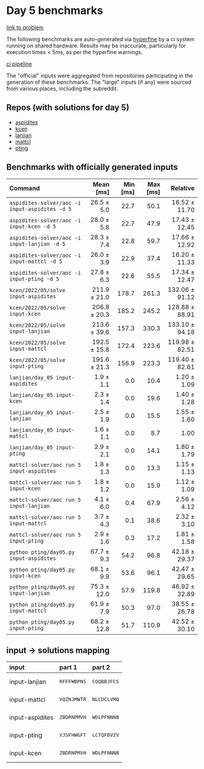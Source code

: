 # Day 5 benchmarks

[link to problem](http://adventofcode.com/2022/day/5)

The following benchmarks are auto-generated via [hyperfine](https://github.com/sharkdp/hyperfine) by a ci system running on shared hardware. Results may be inaccurate, particularly for execution times < 5ms, as per the hyperfine warnings.

[ci pipeline](http://ci.papercode.net:8080/teams/aoc2022/pipelines/aoc-compare-2022)

The "official" inputs were aggregated from repositories participating in the generation of these benchmarks. The "large" inputs (if any) were sourced from various places, including the subreddit.

## Repos (with solutions for day 5)


- [aspidites](https://github.com/aspidites/aoc2022)
- [kcen](https://github.com/kcen/AdventOfCode)
- [lanjian](https://github.com/LanJian/aoc-2022)
- [mattcl](https://github.com/mattcl/aoc2022)
- [pting](https://github.com/pting/aoc2022)

## Benchmarks with officially generated inputs
| Command | Mean [ms] | Min [ms] | Max [ms] | Relative |
|:---|---:|---:|---:|---:|
| `aspidites-solver/aoc -i input-aspidites -d 5` | 26.5 ± 5.0 | 22.7 | 50.1 | 16.52 ± 11.70 |
| `aspidites-solver/aoc -i input-kcen -d 5` | 28.0 ± 5.8 | 22.7 | 47.9 | 17.43 ± 12.45 |
| `aspidites-solver/aoc -i input-lanjian -d 5` | 28.3 ± 7.4 | 22.8 | 59.7 | 17.66 ± 12.92 |
| `aspidites-solver/aoc -i input-mattcl -d 5` | 26.0 ± 3.9 | 22.9 | 37.4 | 16.20 ± 11.33 |
| `aspidites-solver/aoc -i input-pting -d 5` | 27.8 ± 6.3 | 22.6 | 55.5 | 17.34 ± 12.47 |
| `kcen/2022/05/solve input-aspidites` | 211.9 ± 21.0 | 178.7 | 261.3 | 132.06 ± 91.12 |
| `kcen/2022/05/solve input-kcen` | 206.8 ± 20.3 | 185.2 | 245.2 | 128.88 ± 88.91 |
| `kcen/2022/05/solve input-lanjian` | 213.6 ± 39.6 | 157.3 | 330.3 | 133.10 ± 94.18 |
| `kcen/2022/05/solve input-mattcl` | 192.5 ± 15.8 | 172.4 | 223.6 | 119.98 ± 82.51 |
| `kcen/2022/05/solve input-pting` | 191.6 ± 21.3 | 156.9 | 223.3 | 119.40 ± 82.61 |
| `lanjian/day_05 input-aspidites` | 1.9 ± 1.1 | 0.0 | 10.4 | 1.20 ± 1.09 |
| `lanjian/day_05 input-kcen` | 2.3 ± 1.4 | 0.0 | 19.6 | 1.40 ± 1.28 |
| `lanjian/day_05 input-lanjian` | 2.5 ± 1.9 | 0.0 | 15.5 | 1.55 ± 1.60 |
| `lanjian/day_05 input-mattcl` | 1.6 ± 1.1 | 0.0 | 8.7 | 1.00 |
| `lanjian/day_05 input-pting` | 2.9 ± 2.1 | 0.0 | 14.1 | 1.80 ± 1.79 |
| `mattcl-solver/aoc run 5 input-aspidites` | 1.8 ± 1.3 | 0.0 | 13.3 | 1.15 ± 1.13 |
| `mattcl-solver/aoc run 5 input-kcen` | 1.8 ± 1.2 | 0.0 | 15.9 | 1.12 ± 1.09 |
| `mattcl-solver/aoc run 5 input-lanjian` | 4.1 ± 6.0 | 0.4 | 67.9 | 2.56 ± 4.12 |
| `mattcl-solver/aoc run 5 input-mattcl` | 3.7 ± 4.3 | 0.1 | 38.6 | 2.32 ± 3.10 |
| `mattcl-solver/aoc run 5 input-pting` | 2.9 ± 1.6 | 0.3 | 17.2 | 1.81 ± 1.58 |
| `python pting/day05.py input-aspidites` | 67.7 ± 9.3 | 54.2 | 96.8 | 42.18 ± 29.37 |
| `python pting/day05.py input-kcen` | 68.1 ± 9.9 | 53.6 | 96.1 | 42.47 ± 29.65 |
| `python pting/day05.py input-lanjian` | 75.3 ± 12.0 | 57.9 | 119.8 | 46.92 ± 32.89 |
| `python pting/day05.py input-mattcl` | 61.9 ± 7.9 | 50.3 | 97.0 | 38.55 ± 26.78 |
| `python pting/day05.py input-pting` | 68.2 ± 12.8 | 51.7 | 110.9 | 42.52 ± 30.10 |

## input -> solutions mapping
|input|part 1|part 2|
|:---|:---|:---|
|input-lanjian|<pre>RFFFWBPNS</pre>|<pre>CQQBBJFCS</pre>|
|input-mattcl|<pre>VQZNJMWTR</pre>|<pre>NLCDCLVMQ</pre>|
|input-aspidites|<pre>ZBDRNPMVH</pre>|<pre>WDLPFNNNB</pre>|
|input-pting|<pre>VJSFHWGFT</pre>|<pre>LCTQFBVZV</pre>|
|input-kcen|<pre>ZBDRNPMVH</pre>|<pre>WDLPFNNNB</pre>|

